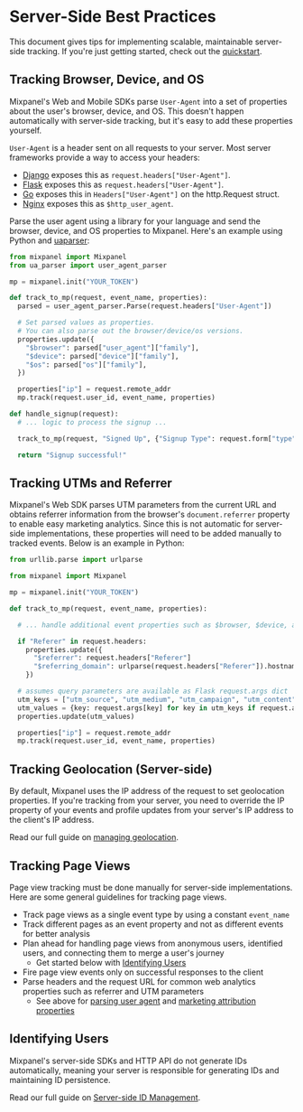 # Server-Side Best Practices

This document gives tips for implementing scalable, maintainable server-side tracking. If you're just getting started, check out the [quickstart](/docs/quickstart/connect-your-data).

## Tracking Browser, Device, and OS
Mixpanel's Web and Mobile SDKs parse `User-Agent` into a set of properties about the user's browser, device, and OS. This doesn't happen automatically with server-side tracking, but it's easy to add these properties yourself.

`User-Agent` is a header sent on all requests to your server. Most server frameworks provide a way to access your headers:
* [Django](https://docs.djangoproject.com/en/4.1/ref/request-response/#django.http.HttpRequest.headers) exposes this as `request.headers["User-Agent"]`.
* [Flask](https://flask.palletsprojects.com/en/2.2.x/api/#flask.Request.headers) exposes this as `request.headers["User-Agent"]`.
* [Go](https://pkg.go.dev/net/http#Request) exposes this in `Headers["User-Agent"]` on the http.Request struct.
* [Nginx](http://nginx.org/en/docs/http/ngx_http_log_module.html) exposes this as `$http_user_agent`.

Parse the user agent using a library for your language and send the browser, device, and OS properties to Mixpanel. Here's an example using Python and [uaparser](https://github.com/ua-parser/uap-python):

```python
from mixpanel import Mixpanel
from ua_parser import user_agent_parser

mp = mixpanel.init("YOUR_TOKEN")

def track_to_mp(request, event_name, properties):
  parsed = user_agent_parser.Parse(request.headers["User-Agent"])

  # Set parsed values as properties.
  # You can also parse out the browser/device/os versions.
  properties.update({
    "$browser": parsed["user_agent"]["family"],
    "$device": parsed["device"]["family"],
    "$os": parsed["os"]["family"],
  })

  properties["ip"] = request.remote_addr
  mp.track(request.user_id, event_name, properties)

def handle_signup(request):
  # ... logic to process the signup ...

  track_to_mp(request, "Signed Up", {"Signup Type": request.form["type"]})

  return "Signup successful!"
```

## Tracking UTMs and Referrer
Mixpanel's Web SDK parses UTM parameters from the current URL and obtains referrer information from the browser's `document.referrer` property to enable easy marketing analytics. Since this is not automatic for server-side implementations, these properties will need to be added manually to tracked events. Below is an example in Python:

```python
from urllib.parse import urlparse

from mixpanel import Mixpanel

mp = mixpanel.init("YOUR_TOKEN")

def track_to_mp(request, event_name, properties):

  # ... handle additional event properties such as $browser, $device, and $os ...

  if "Referer" in request.headers:
    properties.update({
      "$referrer": request.headers["Referer"]
      "$referring_domain": urlparse(request.headers["Referer"]).hostname
    })

  # assumes query parameters are available as Flask request.args dict
  utm_keys = ["utm_source", "utm_medium", "utm_campaign", "utm_content", "utm_term"]
  utm_values = {key: request.args[key] for key in utm_keys if request.args.get(key)}
  properties.update(utm_values)

  properties["ip"] = request.remote_addr
  mp.track(request.user_id, event_name, properties)
```

## Tracking Geolocation (Server-side)
By default, Mixpanel uses the IP address of the request to set geolocation properties. If you're tracking from your server, you need to override the IP property of your events and profile updates from your server's IP address to the client's IP address.

Read our full guide on [managing geolocation](/docs/tracking-best-practices/geolocation).

## Tracking Page Views
Page view tracking must be done manually for server-side implementations. Here are some general guidelines for tracking page views.

- Track page views as a single event type by using a constant `event_name`
- Track different pages as an event property and not as different events for better analysis
- Plan ahead for handling page views from anonymous users, identified users, and connecting them to merge a user's journey
  - Get started below with [Identifying Users](#identifying-users)
- Fire page view events only on successful responses to the client
- Parse headers and the request URL for common web analytics properties such as referrer and UTM parameters
  - See above for [parsing user agent](#tracking-browser-device-and-os) and [marketing attribution properties](#tracking-utms-and-referrer)

## Identifying Users
Mixpanel's server-side SDKs and HTTP API do not generate IDs automatically, meaning your server is responsible for generating IDs and maintaining ID persistence.

Read our full guide on [Server-side ID Management](/docs/tracking-methods/id-management/identifying-users-simplified#server-side-identity-management).
